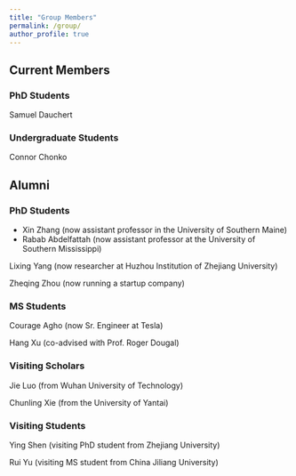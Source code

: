```yaml
---
title: "Group Members"
permalink: /group/
author_profile: true
---
```


## Current Members
### PhD Students
Samuel Dauchert

### Undergraduate Students
Connor Chonko


## Alumni
### PhD Students
- Xin Zhang (now assistant professor in the University of Southern Maine)
- Rabab Abdelfattah (now assistant professor at the University of Southern Mississippi)

Lixing Yang (now researcher at Huzhou Institution of Zhejiang University)

Zheqing Zhou (now running a startup company)

### MS Students

Courage Agho (now Sr. Engineer at Tesla)

Hang Xu (co-advised with Prof. Roger Dougal)

### Visiting Scholars
Jie Luo (from Wuhan University of Technology)

Chunling Xie (from the University of Yantai)

### Visiting Students
Ying Shen (visiting PhD student from Zhejiang University)

Rui Yu (visiting MS student from China Jiliang University)


